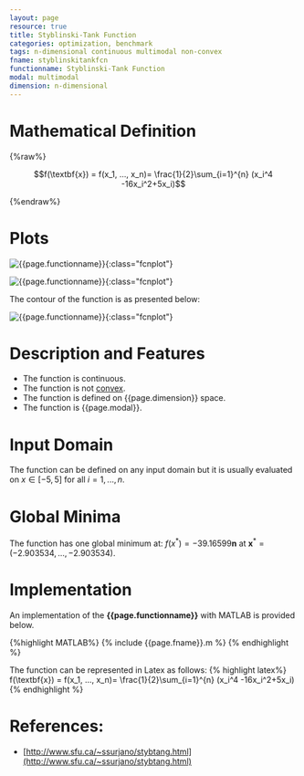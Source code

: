 ```yaml
---
layout: page
resource: true
title: Styblinski-Tank Function
categories: optimization, benchmark
tags: n-dimensional continuous multimodal non-convex
fname: styblinskitankfcn
functionname: Styblinski-Tank Function
modal: multimodal
dimension: n-dimensional
---
```

<head>
	<script type="text/x-mathjax-config">
	  MathJax.Hub.Config({tex2jax: {inlineMath: [['$','$'], ['\\(','\\)']]}});
	</script>
	<script type="text/javascript" async
	  src="https://cdn.mathjax.org/mathjax/latest/MathJax.js?config=TeX-AMS_CHTML">
	</script>
</head>


# Mathematical Definition

{%raw%}

$$f(\textbf{x}) = f(x_1, ..., x_n)= \frac{1}{2}\sum_{i=1}^{n} (x_i^4 -16x_i^2+5x_i)$$

{%endraw%}

# Plots
![{{page.functionname}}]({{site.baseurl}}/benchmarkfcns/plots/{{page.fname}}.png){:class="fcnplot"}

![{{page.functionname}}]({{site.baseurl}}/benchmarkfcns/plots/{{page.fname}}_2.png){:class="fcnplot"}

The contour of the function is as presented below:

![{{page.functionname}}]({{site.baseurl}}/benchmarkfcns/plots/{{page.fname}}_contour.png){:class="fcnplot"}

# Description and Features
* The function is continuous.
* The function is not [convex](https://en.wikipedia.org/wiki/Convex_function).
* The function is defined on {{page.dimension}} space. 
* The function is {{page.modal}}.

# Input Domain
The function can be defined on any input domain but it is usually evaluated on $x \in [-5, 5]$ for all $i = 1,...,n$.

# Global Minima
The function has one global minimum at: $f(x^*)=-39.16599\textbf{n}$ at $\textbf{x}^{\ast} = (-2.903534, ..., -2.903534)$.

# Implementation
An implementation of the **{{page.functionname}}** with MATLAB is provided below. 

{%highlight MATLAB%}
{% include {{page.fname}}.m %}
{% endhighlight %}

The function can be represented in Latex as follows:
{% highlight latex%}
f(\textbf{x}) = f(x_1, ..., x_n)= \frac{1}{2}\sum_{i=1}^{n} (x_i^4 -16x_i^2+5x_i)
{% endhighlight %}

# References:
* [http://www.sfu.ca/~ssurjano/stybtang.html](http://www.sfu.ca/~ssurjano/stybtang.html)